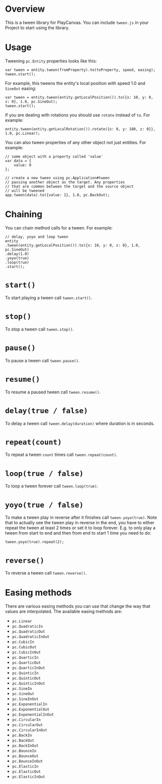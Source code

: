 # Overview

This is a tween library for PlayCanvas. You can include `tween.js` in your Project to start using the library.

# Usage

Tweening `pc.Entity` properties looks like this:

```
var tween = entity.tween(fromProperty).to(toProperty, speed, easing);
tween.start();
```

For example, this tweens the entity's local position with speed 1.0 and `SineOut` easing:

```
var tween = entity.tween(entity.getLocalPosition()).to({x: 10, y: 0, z: 0}, 1.0, pc.SineOut);
tween.start();
```

If you are dealing with rotations you should use `rotate` instead of `to`. For example:

```
entity.tween(entity.getLocalRotation()).rotate({x: 0, y: 180, z: 0}}, 1.0, pc.Linear);
```

You can also tween properties of any other object not just entities. For example:

```
// some object with a property called 'value'
var data = {
    value: 0
};

// create a new tween using pc.Application#tween
// passing another object as the target. Any properties
// that are common between the target and the source object
// will be tweened
app.tween(data).to({value: 1}, 1.0, pc.BackOut);
```

# Chaining

You can chain method calls for a tween. For example:

```
// delay, yoyo and loop tween
entity
.tween(entity.getLocalPosition()).to({x: 10, y: 0, z: 0}, 1.0, pc.SineOut)
.delay(1.0)
.yoyo(true)
.loop(true)
.start();
```

# `start()`

To start playing a tween call `tween.start()`.

# `stop()`

To stop a tween  call `tween.stop()`.

# `pause()`

To pause a tween call `tween.pause()`.

# `resume()`

To resume a paused tween call `tween.resume()`.

# `delay(true / false)`

To delay a tween call `tween.delay(duration)` where duration is in seconds.

# `repeat(count)`

To repeat a tween `count` times call `tween.repeat(count)`.

# `loop(true / false)`

To loop a tween forever call `tween.loop(true)`.

# `yoyo(true / false)`

To make a tween play in reverse after it finishes call `tween.yoyo(true)`. Note that to actually see the tween play in reverse in the end, you have to either repeat the tween at least 2 times or set it to loop forever. E.g. to only play a tween from start to end and then from end to start 1 time you need to do:
```
tween.yoyo(true).repeat(2);
```

# `reverse()`

To reverse a tween call `tween.reverse()`.


# Easing methods

There are various easing methods you can use that change the way that values are interpolated. The available easing methods are:

- `pc.Linear`
- `pc.QuadraticIn`
- `pc.QuadraticOut`
- `pc.QuadraticInOut`
- `pc.CubicIn`
- `pc.CubicOut`
- `pc.CubicInOut`
- `pc.QuarticIn`
- `pc.QuarticOut`
- `pc.QuarticInOut`
- `pc.QuinticIn`
- `pc.QuinticOut`
- `pc.QuinticInOut`
- `pc.SineIn`
- `pc.SineOut`
- `pc.SineInOut`
- `pc.ExponentialIn`
- `pc.ExponentialOut`
- `pc.ExponentialInOut`
- `pc.CircularIn`
- `pc.CircularOut`
- `pc.CircularInOut`
- `pc.BackIn`
- `pc.BackOut`
- `pc.BackInOut`
- `pc.BounceIn`
- `pc.BounceOut`
- `pc.BounceInOut`
- `pc.ElasticIn`
- `pc.ElasticOut`
- `pc.ElasticInOut`
